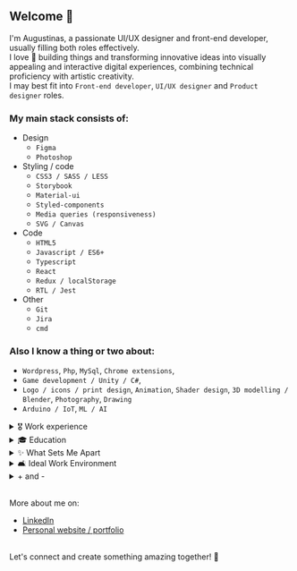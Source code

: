 ## Welcome 👋

I'm Augustinas, a passionate UI/UX designer and front-end developer, usually filling both roles effectively.<br>
I love 💖 building things and transforming innovative ideas into visually appealing and interactive digital experiences, combining technical proficiency with artistic creativity.<br>
I may best fit into `Front-end developer`, `UI/UX designer` and `Product designer` roles.<br>

### My main stack consists of:

- Design
  - `Figma`
  - `Photoshop`
- Styling / code
  - `CSS3 / SASS / LESS`
  - `Storybook`
  - `Material-ui`
  - `Styled-components`
  - `Media queries (responsiveness)`
  - `SVG / Canvas`
- Code
  - `HTML5`
  - `Javascript / ES6+`
  - `Typescript`
  - `React`
  - `Redux / localStorage`
  - `RTL / Jest`
- Other
  - `Git`
  - `Jira`
  - `cmd`

### Also I know a thing or two about:
- `Wordpress`, `Php`, `MySql`, `Chrome extensions`,<br>
- `Game development / Unity / C#`,<br>
- `Logo / icons / print design`, `Animation`, `Shader design`, `3D modelling / Blender`, `Photography`, `Drawing`<br>
- `Arduino / IoT`, `ML / AI`<br>

<details>
  <summary>🎖️ Work experience</summary>

> ***Freelance***<br>
> Jan 2023 - Present<br>
> Leveling up front-end development skills & beyond

> ***Syntropy***<br>
> Aug 2020 - Nov 2022<br>
> React + Typescript app development

> ***SolutionLab***<br>
> Dec 2017 - Feb 2020<br>
> React + Typescript app development

> ***Freelance***<br>
> Jan 2015 - Dec 2017<br>
> Wordpress websites, game development

> ***Kemdu***<br>
> Dec 2013 - Jan 2015<br>
> Graphic design, web development

> ***Childhood***<br>
> Jul 2001<br>
> Wrote my first Pascal program code on a sheet of paper. The program picked numbers for a lottery ticket for you. It worked beautifully when I ran it on a computer 🪄
</details>


<details>
  <summary>🎓 Education</summary>

```
- BA degree in information sciences
- Natural self-learner

Languages:
Lithuanian: Native
English: Working proficiency
```
</details>

<details>
  <summary>✨ What Sets Me Apart</summary>

```
- I find creative solutions to complex challenges, making me a reliable resource for problem-solving.
- I articulate ideas clearly, fostering collaboration and understanding within teams.
- I quickly translate ideas into prototypes, bringing concepts to life efficiently.
- I adapt to new technologies and techniques with enthusiasm, driven by a passion for learning.
```
</details>

<details>
  <summary>🛋️ Ideal Work Environment</summary>

```
- I thrive when given the freedom to innovate and explore creative solutions.
- I enjoy both sharing my knowledge and learning from my peers.
- I believe in a workplace where my contributions and individuality are respected and appreciated.
```
</details>

<details>
  <summary>+ and -</summary>

```
- Due to my dual interest on design and development I may miss the "hardcore" parts / edge cases of some specific technology. But hey, I know how to google things out and I'm always eager to learn more on the topic I'm working on. The positive side of this is that I think more on user experience when I code and I think about development when I design.
- I build things more than showcase and brag about these things.
- I tend to go into the flow state when the task/vision is clear.
- I can't thrive when micromanaged, but I also seek answers when something is not clear.
```
</details>

<br>

More about me on:
- [LinkedIn](https://www.linkedin.com/in/augustinas-keturakis/)
- [Personal website / portfolio](www.workshopai.lt)

<br>
Let's connect and create something amazing together! 🚀